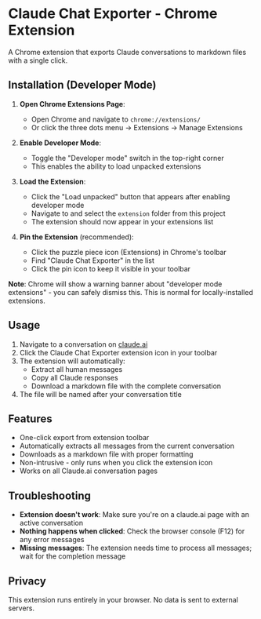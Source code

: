 # Claude Chat Exporter - Chrome Extension

A Chrome extension that exports Claude conversations to markdown files with a single click.

## Installation (Developer Mode)

1. **Open Chrome Extensions Page**:
   - Open Chrome and navigate to `chrome://extensions/`
   - Or click the three dots menu → Extensions → Manage Extensions

2. **Enable Developer Mode**:
   - Toggle the "Developer mode" switch in the top-right corner
   - This enables the ability to load unpacked extensions

3. **Load the Extension**:
   - Click the "Load unpacked" button that appears after enabling developer mode
   - Navigate to and select the `extension` folder from this project
   - The extension should now appear in your extensions list

4. **Pin the Extension** (recommended):
   - Click the puzzle piece icon (Extensions) in Chrome's toolbar
   - Find "Claude Chat Exporter" in the list
   - Click the pin icon to keep it visible in your toolbar

**Note**: Chrome will show a warning banner about "developer mode extensions" - you can safely dismiss this. This is normal for locally-installed extensions.

## Usage

1. Navigate to a conversation on [claude.ai](https://claude.ai)
2. Click the Claude Chat Exporter extension icon in your toolbar
3. The extension will automatically:
   - Extract all human messages
   - Copy all Claude responses
   - Download a markdown file with the complete conversation
4. The file will be named after your conversation title

## Features

- One-click export from extension toolbar
- Automatically extracts all messages from the current conversation
- Downloads as a markdown file with proper formatting
- Non-intrusive - only runs when you click the extension icon
- Works on all Claude.ai conversation pages

## Troubleshooting

- **Extension doesn't work**: Make sure you're on a claude.ai page with an active conversation
- **Nothing happens when clicked**: Check the browser console (F12) for any error messages
- **Missing messages**: The extension needs time to process all messages; wait for the completion message

## Privacy

This extension runs entirely in your browser. No data is sent to external servers.
